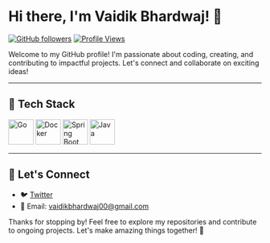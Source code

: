 # Hi there, I'm Vaidik Bhardwaj! 👋

[![GitHub followers](https://img.shields.io/github/followers/vaidikcode?label=Follow&style=social)](https://github.com/vaidikcode)
[![Profile Views](https://komarev.com/ghpvc/?username=vaidikcode&color=blue)](https://github.com/vaidikcode)

Welcome to my GitHub profile! I'm passionate about coding, creating, and contributing to impactful projects. Let's connect and collaborate on exciting ideas!

---

## 🚀 Tech Stack

<img src="https://cdn.jsdelivr.net/gh/devicons/devicon/icons/go/go-original-wordmark.svg" alt="Go" width="50" height="50"/>             <img src="https://cdn.jsdelivr.net/gh/devicons/devicon/icons/docker/docker-original-wordmark.svg" alt="Docker" width="50" height="50"/>             <img src="https://cdn.jsdelivr.net/gh/devicons/devicon/icons/spring/spring-original-wordmark.svg" alt="Spring Boot" width="50" height="50"/>             <img src="https://cdn.jsdelivr.net/gh/devicons/devicon/icons/java/java-original-wordmark.svg" alt="Java" width="50" height="50"/>

---


## 💬 Let's Connect

- 🐦 [Twitter](https://twitter.com/VaidikBhrdwj)
- 📧 Email: vaidikbhardwaj00@gmail.com

Thanks for stopping by! Feel free to explore my repositories and contribute to ongoing projects. Let's make amazing things together! 🚀


<!---
vaidikcode/vaidikcode is a ✨ special ✨ repository because its `README.md` (this file) appears on your GitHub profile.
You can click the Preview link to take a look at your changes.
--->
